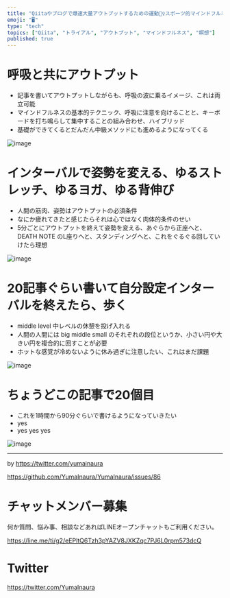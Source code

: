```yaml
---
title: "Qiitaやブログで爆速大量アウトプットするための運動🏃‍♀️スポーツ的マインドフルネス技法🧘"
emoji: "🖥"
type: "tech"
topics: ["Qiita", "トライアル", "アウトプット", "マインドフルネス", "瞑想"]
published: true
---
```


# 呼吸と共にアウトプット

- 記事を書いてアウトプットしながらも、呼吸の波に乗るイメージ、これは両立可能
- マインドフルネスの基本的テクニック、呼吸に注意を向けることと、キーボードを打ち鳴らして集中することの組み合わせ、ハイブリッド
- 基礎ができてくるとだんだん中級メソッドにも進めるようになってくる

![image](https://user-images.githubusercontent.com/13635059/50554075-73287f00-0cf7-11e9-8c07-12934c78fdc4.png)

# インターバルで姿勢を変える、ゆるストレッチ、ゆるヨガ、ゆる背伸び

- 人間の筋肉、姿勢はアウトプットの必須条件
- なにか疲れてきたと感じたらそれは心ではなく肉体的条件のせい
- 5分ごとにアウトプットを終えて姿勢を変える、あぐらから正座へと、DEATH NOTE のL座りへと、スタンディングへと、これをぐるぐる回していけたら理想

![image](https://user-images.githubusercontent.com/13635059/50554108-f6e26b80-0cf7-11e9-925a-8ccb49763148.png)

# 20記事ぐらい書いて自分設定インターバルを終えたら、歩く

- middle level 中レベルの休憩を投げ入れる
- 人間の人間には big middle small のそれぞれの段位というか、小さい円や大きい円を複合的に回すことが必要
- ホットな感覚が冷めないように休み過ぎに注意したい、これはまだ課題

![image](https://user-images.githubusercontent.com/13635059/50554104-e8944f80-0cf7-11e9-87dc-8c8b1affedec.png)

# ちょうどこの記事で20個目

- これを1時間から90分ぐらいで書けるようになっていきたい
- yes
- yes yes yes

![image](https://user-images.githubusercontent.com/13635059/50554116-17aac100-0cf8-11e9-9afc-ea401798f4f3.png)

---

by https://twitter.com/yumainaura


https://github.com/YumaInaura/YumaInaura/issues/86








<!-- Update From Qiita API -->

# チャットメンバー募集


何か質問、悩み事、相談などあればLINEオープンチャットもご利用ください。

https://line.me/ti/g2/eEPltQ6Tzh3pYAZV8JXKZqc7PJ6L0rpm573dcQ





# Twitter


https://twitter.com/YumaInaura


<!-- Update From Qiita API -->


